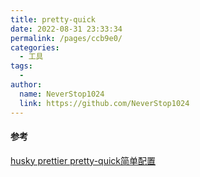 ```yaml
---
title: pretty-quick
date: 2022-08-31 23:33:34
permalink: /pages/ccb9e0/
categories:
  - 工具
tags:
  - 
author: 
  name: NeverStop1024
  link: https://github.com/NeverStop1024
---
```

#### 参考
[husky prettier pretty-quick简单配置](https://blog.csdn.net/xy1580/article/details/125315380)
